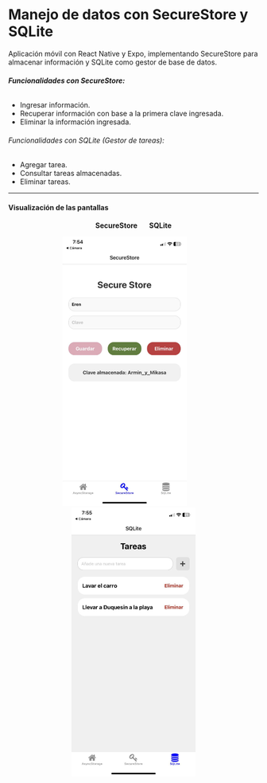 # Manejo de datos con SecureStore y SQLite

Aplicación móvil con React Native y Expo, implementando SecureStore para almacenar información y SQLite como gestor de base de datos.

###### **Funcionalidades con SecureStore:**

* Ingresar información.
* Recuperar información con base a la primera clave ingresada.
* Eliminar la información ingresada.

###### Funcionalidades con SQLite (Gestor de tareas):

* Agregar tarea.
* Consultar tareas almacenadas.
* Eliminar tareas.

---

#### Visualización de las pantallas

<p align="center">
<b>SecureStore</b> &nbsp;&nbsp;&nbsp;&nbsp; <b>SQLite</b>
</p>
<p align="center">
<img src="image/README/1741139449282.jpg" alt="Pantalla de SecureStore" width="250" height="541">
&nbsp;&nbsp;&nbsp;&nbsp;&nbsp;&nbsp;&nbsp;&nbsp;
<img src="image/README/1741139515855.jpg" alt="Pantalla de SQLite" width="250" height="541">
</p>

